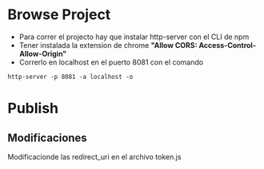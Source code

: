 # Browse Project
  
  - Para correr el projecto hay que instalar http-server con el CLI de npm
  - Tener instalada la extension de chrome **"Allow CORS: Access-Control-Allow-Origin"**
  - Correrlo en localhost en el puerto 8081 con el comando
 ``` 
 http-server -p 8081 -a localhost -o 
 ```

# Publish

## Modificaciones

 Modificacionde las redirect_uri en el archivo token.js
